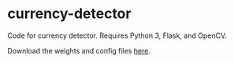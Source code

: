 # currency-detector
Code for currency detector. Requires Python 3, Flask, and OpenCV.

Download the weights and config files [here](https://www.dropbox.com/sh/6qlegx499ke1z6j/AACPtXosv52W-nFyLT36j0nka?dl=1).
